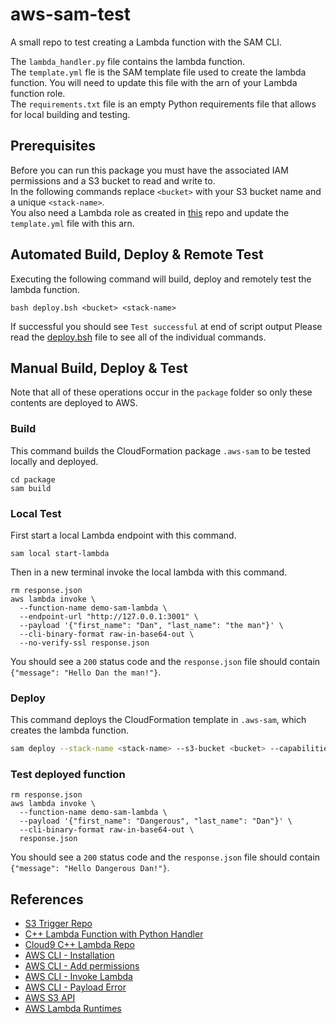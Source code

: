 # aws-sam-test
A small repo to test creating a Lambda function with the SAM CLI.

The `lambda_handler.py` file contains the lambda function.   
The `template.yml` fle is the SAM template file used to create the lambda function.
You will need to update this file with the arn of your Lambda function role.   
The `requirements.txt` file is an empty Python requirements file that allows for local building and testing.

## Prerequisites
Before you can run this package you must have the associated IAM permissions and a S3 bucket to read and write to.  
In the following commands replace `<bucket>` with your S3 bucket name and a unique `<stack-name>`.   
You also need a Lambda role as created in [this](https://github.com/daniel-fudge/aws-s3-trigger) repo 
and update the `template.yml` file with this arn.

## Automated Build, Deploy & Remote Test
Executing the following command will build, deploy and remotely test the lambda function.  
```shell
bash deploy.bsh <bucket> <stack-name>
```
If successful you should see `Test successful` at end of script output
Please read the [deploy.bsh](deploy.bsh) file to see all of the individual commands.

## Manual Build, Deploy & Test
Note that all of these operations occur in the `package` folder so only these contents are deployed to AWS.
### Build
This command builds the CloudFormation package `.aws-sam` to be tested locally and deployed.
```shell
cd package
sam build
```

### Local Test
First start a local Lambda endpoint with this command.
```shell
sam local start-lambda
```
Then in a new terminal invoke the local lambda with this command.
```shell
rm response.json
aws lambda invoke \
  --function-name demo-sam-lambda \
  --endpoint-url "http://127.0.0.1:3001" \
  --payload '{"first_name": "Dan", "last_name": "the man"}' \
  --cli-binary-format raw-in-base64-out \
  --no-verify-ssl response.json
```
You should see a `200` status code and the `response.json` file should contain `{"message": "Hello Dan the man!"}`. 

### Deploy
This command deploys the CloudFormation template in `.aws-sam`, which creates the lambda function.  
```bash
sam deploy --stack-name <stack-name> --s3-bucket <bucket> --capabilities CAPABILITY_IAM
```

### Test deployed function
```shell
rm response.json
aws lambda invoke \
  --function-name demo-sam-lambda \
  --payload '{"first_name": "Dangerous", "last_name": "Dan"}' \
  --cli-binary-format raw-in-base64-out \
  response.json
```
You should see a `200` status code and the `response.json` file should contain `{"message": "Hello Dangerous Dan!"}`. 


## References
- [S3 Trigger Repo](https://github.com/daniel-fudge/aws-s3-trigger)
- [C++ Lambda Function with Python Handler](https://github.com/daniel-fudge/aws-lambda-cpp-python#make-iam-role-for-the-lambda-function)
- [Cloud9 C++ Lambda Repo](https://github.com/daniel-fudge/aws-lambda-cpp-cloud9)
- [AWS CLI - Installation](https://docs.aws.amazon.com/cli/latest/userguide/install-cliv2-linux.html)
- [AWS CLI - Add permissions](https://awscli.amazonaws.com/v2/documentation/api/latest/reference/lambda/add-permission.html)
- [AWS CLI - Invoke Lambda](https://docs.aws.amazon.com/cli/latest/reference/lambda/invoke.html#examples)
- [AWS CLI - Payload Error](https://stackoverflow.com/questions/60310607/amazon-aws-cli-not-allowing-valid-json-in-payload-parameter)
- [AWS S3 API](https://awscli.amazonaws.com/v2/documentation/api/latest/reference/s3api/put-bucket-notification-configuration.html)
- [AWS Lambda Runtimes](https://docs.aws.amazon.com/lambda/latest/dg/lambda-runtimes.html)
